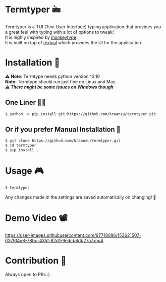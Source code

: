 # Termtyper 🖮
Termtyper is a TUI (Text User Interface) typing application that provides you a great feel with typing with a lot of options to tweak!</br>
It is highly inspired by [monkeytype](https://monkeytype.com/)</br>
It is built on top of [textual](https://github.com/Textualize/textual) which provides the UI for the application

# Installation 🔨
⚠️ **Note**: Termtype needs python version ^3.10</br>
**Note**: Termtype should run just fine on Linux and Mac. </br>
***⚠️ There might be some issues on Windows though*** </br>


## One Liner ✍🏻
```bash
$ python -m pip install git+https://github.com/kraanzu/termtyper.git
```

## Or if you prefer Manual Installation 📝
``` bash
$ git clone https://github.com/kraanzu/termtyper.git
$ cd termtyper
$ pip install .
```

# Usage 🎮
```bash
$ termtyper
```
Any changes made in the settings are saved automatically on changing! 🤗

# Demo Video 📽️
https://user-images.githubusercontent.com/97718086/153621507-0379f4e8-78bc-435f-82d1-9edcb8db27a7.mp4

# Contribution 🤝
Always open to PRs :)
